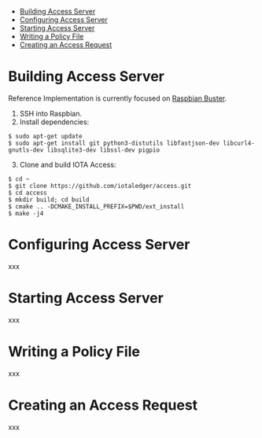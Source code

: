 - [Building Access Server](#building-access-server)
- [Configuring Access Server](#configuring-access-server)
- [Starting Access Server](#starting-access-server)
- [Writing a Policy File](#writing-a-policy-file)
- [Creating an Access Request](#creating-an-access-request)

# Building Access Server

Reference Implementation is currently focused on [Raspbian Buster](https://www.raspberrypi.org/blog/buster-the-new-version-of-raspbian/).

1. SSH into Raspbian.
2. Install dependencies:
```
$ sudo apt-get update
$ sudo apt-get install git python3-distutils libfastjson-dev libcurl4-gnutls-dev libsqlite3-dev libssl-dev pigpio
```

3. Clone and build IOTA Access:
```
$ cd ~
$ git clone https://github.com/iotaledger/access.git
$ cd access
$ mkdir build; cd build
$ cmake .. -DCMAKE_INSTALL_PREFIX=$PWD/ext_install
$ make -j4
```

# Configuring Access Server
<!--
ToDo: write this
-->
xxx

# Starting Access Server
<!--
ToDo: write this
-->
xxx

# Writing a Policy File
<!--
ToDo: write this
-->
xxx

# Creating an Access Request
<!--
ToDo: write this
-->
xxx
